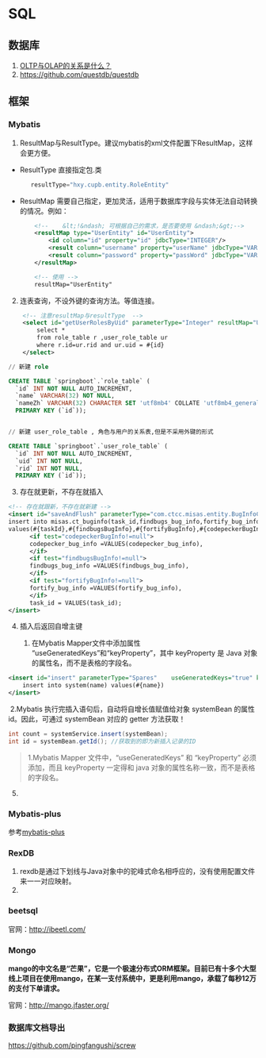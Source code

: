 # SQL

## 数据库

1. [OLTP与OLAP的关系是什么？](https://www.zhihu.com/question/24110442/answer/851671343)
1. https://github.com/questdb/questdb


## 框架

### Mybatis

1. ResultMap与ResultType。建议mybatis的xml文件配置下ResultMap，这样会更方便。
  * ResultType 直接指定包.类
    ```java
       resultType="hxy.cupb.entity.RoleEntity"
    ```
  * ResultMap 需要自己指定，更加灵活，适用于数据库字段与实体无法自动转换的情况。例如：
    ```xml
        <!--    &lt;!&ndash; 可根据自己的需求，是否要使用 &ndash;&gt;-->
        <resultMap type="UserEntity" id="UserEntity">
            <id column="id" property="id" jdbcType="INTEGER"/>
            <result column="username" property="userName" jdbcType="VARCHAR"/>
            <result column="password" property="passWord" jdbcType="VARCHAR"/>
        </resultMap>

        <!-- 使用 -->
        resultMap="UserEntity"
    ```
2. 连表查询，不设外键的查询方法。等值连接。

```xml
    <!-- 注意resultMap与resultType  -->
    <select id="getUserRolesByUid" parameterType="Integer" resultMap="UserEntity">
        select *
        from role_table r ,user_role_table ur
        where r.id=ur.rid and ur.uid = #{id}
    </select>
```

```sql
// 新建 role

CREATE TABLE `springboot`.`role_table` (
  `id` INT NOT NULL AUTO_INCREMENT,
  `name` VARCHAR(32) NOT NULL,
  `nameZh` VARCHAR(32) CHARACTER SET 'utf8mb4' COLLATE 'utf8mb4_general_ci' NOT NULL,
  PRIMARY KEY (`id`));


// 新建 user_role_table , 角色与用户的关系表,但是不采用外键的形式

CREATE TABLE `springboot`.`user_role_table` (
  `id` INT NOT NULL AUTO_INCREMENT,
  `uid` INT NOT NULL,
  `rid` INT NOT NULL,
  PRIMARY KEY (`id`));

```
3. 存在就更新，不存在就插入

```xml
<!-- 存在就跟新，不存在就新建 -->
<insert id="saveAndFlush" parameterType="com.ctcc.misas.entity.BugInfoCollectionEntity">
insert into misas.ct_buginfo(task_id,findbugs_bug_info,fortify_bug_info,codepecker_bug_info,merge_bug_info,engine_done)
values(#{taskId},#{findbugsBugInfo},#{fortifyBugInfo},#{codepeckerBugInfo},#{mergeBugInfo},#{engineDone}) ON DUPLICATE KEY UPDATE
      <if test="codepeckerBugInfo!=null">
      codepecker_bug_info =VALUES(codepecker_bug_info),
      </if>
      <if test="findbugsBugInfo!=null">
      findbugs_bug_info =VALUES(findbugs_bug_info),
      </if>
      <if test="fortifyBugInfo!=null">
      fortify_bug_info =VALUES(fortify_bug_info),
      </if>
      task_id = VALUES(task_id);
</insert>
```

4. 插入后返回自增主键

    1. 在Mybatis Mapper文件中添加属性 “useGeneratedKeys”和“keyProperty”，其中 keyProperty 是 Java 对象的属性名，而不是表格的字段名。

```xml
<insert id="insert" parameterType="Spares"    useGeneratedKeys="true" keyProperty="id">
    insert into system(name) values(#{name})
</insert> 
```

​			2.Mybatis 执行完插入语句后，自动将自增长值赋值给对象 systemBean 的属性id。因此，可通过 systemBean 对应的 getter 方法获取！

```java
int count = systemService.insert(systemBean);
int id = systemBean.getId(); //获取到的即为新插入记录的ID 
```

> 1.Mybatis Mapper 文件中，“useGeneratedKeys” 和 “keyProperty” 必须添加，而且 keyProperty 一定得和 java 对象的属性名称一致，而不是表格的字段名。

5. 


### Mybatis-plus

参考[mybatis-plus](mybatis-plus.md)

### RexDB

1. rexdb是通过下划线与Java对象中的驼峰式命名相呼应的，没有使用配置文件来一一对应映射。
2. 


### beetsql

官网：http://ibeetl.com/

### Mongo

**mango的中文名是“芒果”，它是一个极速分布式ORM框架。目前已有十多个大型线上项目在使用mango，在某一支付系统中，更是利用mango，承载了每秒12万的支付下单请求。**

官网：http://mango.jfaster.org/


### 数据库文档导出

https://github.com/pingfangushi/screw
